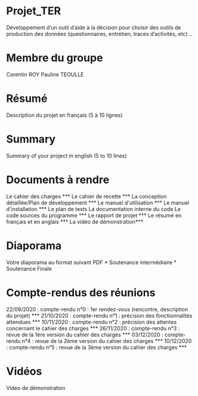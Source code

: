 # Projet_TER
Développement d’un outil d’aide à la décision pour choisir des outils de production des données (questionnaires, entretien, traces d’activités, etc) ..

# Membre du groupe
Corentin ROY Pauline TEOULLE

# Résumé
Description du projet en français (5 à 10 lignes)

# Summary
Summary of your project in english (5 to 10 lines)

# Documents à rendre
Le cahier des charges ***
Le cahier de recette ***
La conception détaillée/Plan de développement ***
Le manuel d'utilisation ***
Le manuel d'installation ***
Le plan de tests La documentation interne du code Le code sources du programme ***
Le rapport de projet ***
Le résumé en français et en anglais ***
La vidéo de démonstration***

# Diaporama
Votre diaporama au format suivant PDF * Soutenance intermédiaire * Soutenance Finale

# Compte-rendus des réunions
22/09/2020 : compte-rendu n°0 : 1er rendez-vous (rencontre, description du projet) ***
21/10/2020 : compte-rendu n°1 : précision des fonctionnalités attendues ***
10/11/2020 : compte-rendu n°2 : précision des attentes concernant le cahier des charges ***
26/11/2020 : compte-rendu n°3 : revue de la 1ère version du cahier des charges ***
03/12/2020 : compte-rendu n°4 : revue de la 2ème version du cahier des charges ***
10/12/2020 : compte-rendu n°5 : revue de la 3ème version du cahier des charges ***

# Vidéos
Video de démonstration
